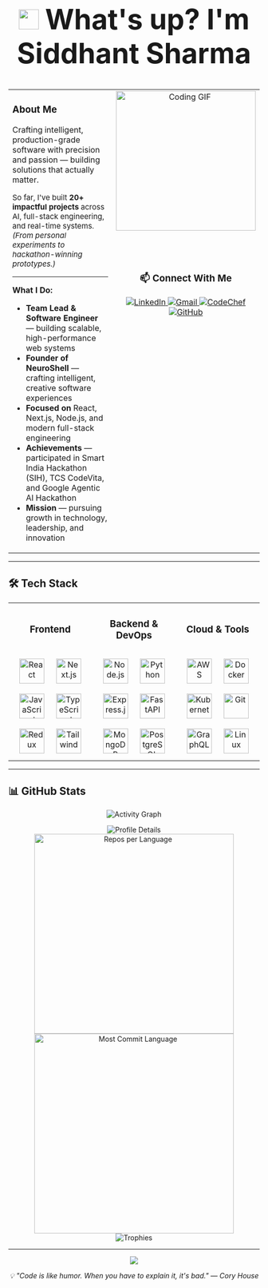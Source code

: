 # <div align="center"><h1 align="center"><img src="https://camo.githubusercontent.com/904e617cbe479d2db4ef9bad0c4a4aaca99da24156b9f19bc440e9fb284d21ac/68747470733a2f2f666f6e74732e677374617469632e636f6d2f732f652f6e6f746f656d6f6a692f6c61746573742f31663434625f31663366622f3531322e77656270" width="40px"> What's up? I'm Siddhant Sharma</div>

<p align="center">
  
</p>

<table>
  <tr>
    <td valign="top" width="65%">
      
### About Me

<p style="font-size: 16px;">
Crafting intelligent, production-grade software with precision and passion — building solutions that actually matter.
</p>

<p style="font-size: 15px;">
So far, I've built <b>20+ impactful projects</b> across AI, full-stack engineering, and real-time systems.<br>
<i>(From personal experiments to hackathon-winning prototypes.)</i>
</p>

---

**What I Do:**
- **Team Lead & Software Engineer** — building scalable, high-performance web systems  
- **Founder of NeuroShell** — crafting intelligent, creative software experiences  
- **Focused on** React, Next.js, Node.js, and modern full-stack engineering  
- **Achievements** — participated in Smart India Hackathon (SIH), TCS CodeVita, and Google Agentic AI Hackathon  
- **Mission** — pursuing growth in technology, leadership, and innovation  



</td>
    
<td align="center" valign="top" width="35%">
      
<img src="https://media.tenor.com/rePDfDWO3XoAAAAd/hacking.gif" width="280" alt="Coding GIF" />

<br><br>

### 📫 Connect With Me

<a href="https://www.linkedin.com/in/siddhant-sharma-b24860249/">
  <img src="https://img.shields.io/badge/LinkedIn-0077B5?style=for-the-badge&logo=linkedin&logoColor=white" alt="LinkedIn" />
</a>

<a href="mailto:siddhantsharma4uonly@gmail.com">
  <img src="https://img.shields.io/badge/Gmail-D14836?style=for-the-badge&logo=gmail&logoColor=white" alt="Gmail" />
</a>

<a href="https://www.codechef.com/users/its_siddhant">
  <img src="https://img.shields.io/badge/CodeChef-5B4638?style=for-the-badge&logo=codechef&logoColor=white" alt="CodeChef" />
</a>

<a href="https://github.com/Sid0004">
  <img src="https://img.shields.io/badge/GitHub-100000?style=for-the-badge&logo=github&logoColor=white" alt="GitHub" />
</a>

</td>
  </tr>
</table>

---

## 🛠️ Tech Stack

<table align="center">
<tr>
  <th><h3> Frontend</h3></th>
  <th><h3> Backend & DevOps</h3></th>
  <th><h3> Cloud & Tools</h3></th>
</tr>
<tr>
<td valign="top" width="33%">  

<div align="center">  
<a href="https://reactjs.org/" target="_blank"><img style="margin: 10px" src="https://profilinator.rishav.dev/skills-assets/react-original-wordmark.svg" alt="React" height="50" /></a>  
<a href="https://nextjs.org/" target="_blank"><img style="margin: 10px" src="https://cdn.worldvectorlogo.com/logos/nextjs-2.svg" alt="Next.js" height="50" /></a>  
<a href="https://www.javascript.com/" target="_blank"><img style="margin: 10px" src="https://profilinator.rishav.dev/skills-assets/javascript-original.svg" alt="JavaScript" height="50" /></a>  
<a href="https://www.typescriptlang.org/" target="_blank"><img style="margin: 10px" src="https://profilinator.rishav.dev/skills-assets/typescript-original.svg" alt="TypeScript" height="50" /></a>  
<a href="https://redux.js.org/" target="_blank"><img style="margin: 10px" src="https://profilinator.rishav.dev/skills-assets/redux-original.svg" alt="Redux" height="50" /></a>  
<a href="https://tailwindcss.com/" target="_blank"><img style="margin: 10px" src="https://www.vectorlogo.zone/logos/tailwindcss/tailwindcss-icon.svg" alt="Tailwind" height="50" /></a>  
</div>

</td>

<td valign="top" width="33%">

<div align="center">  
<a href="https://nodejs.org/" target="_blank"><img style="margin: 10px" src="https://profilinator.rishav.dev/skills-assets/nodejs-original-wordmark.svg" alt="Node.js" height="50" /></a>  
<a href="https://www.python.org/" target="_blank"><img style="margin: 10px" src="https://profilinator.rishav.dev/skills-assets/python-original.svg" alt="Python" height="50" /></a>  
<a href="https://expressjs.com/" target="_blank"><img style="margin: 10px" src="https://profilinator.rishav.dev/skills-assets/express-original-wordmark.svg" alt="Express.js" height="50" /></a>  
<a href="https://fastapi.tiangolo.com/" target="_blank"><img style="margin: 10px" src="https://cdn.worldvectorlogo.com/logos/fastapi-1.svg" alt="FastAPI" height="50" /></a>
<a href="https://www.mongodb.com/" target="_blank"><img style="margin: 10px" src="https://profilinator.rishav.dev/skills-assets/mongodb-original-wordmark.svg" alt="MongoDB" height="50" /></a>  
<a href="https://www.postgresql.org/" target="_blank"><img style="margin: 10px" src="https://profilinator.rishav.dev/skills-assets/postgresql-original-wordmark.svg" alt="PostgreSQL" height="50" /></a>  
</div>

</td>

<td valign="top" width="33%">

<div align="center">  
<a href="https://aws.amazon.com/" target="_blank"><img style="margin: 10px" src="https://profilinator.rishav.dev/skills-assets/amazonwebservices-original-wordmark.svg" alt="AWS" height="50" /></a>  
<a href="https://www.docker.com/" target="_blank"><img style="margin: 10px" src="https://profilinator.rishav.dev/skills-assets/docker-original-wordmark.svg" alt="Docker" height="50" /></a>  
<a href="https://kubernetes.io/" target="_blank"><img style="margin: 10px" src="https://profilinator.rishav.dev/skills-assets/kubernetes-icon.svg" alt="Kubernetes" height="50" /></a>  
<a href="https://github.com/" target="_blank"><img style="margin: 10px" src="https://profilinator.rishav.dev/skills-assets/git-scm-icon.svg" alt="Git" height="50" /></a>  
<a href="https://graphql.org/" target="_blank"><img style="margin: 10px" src="https://profilinator.rishav.dev/skills-assets/graphql.png" alt="GraphQL" height="50" /></a>  
<a href="https://www.linux.org/" target="_blank"><img style="margin: 10px" src="https://profilinator.rishav.dev/skills-assets/linux-original.svg" alt="Linux" height="50" /></a>  
</div>

</td>
</tr>
</table>  

---

## 📊 GitHub Stats  

<div align="center">
  
![Activity Graph](https://github-readme-activity-graph.vercel.app/graph?username=Sid0004&theme=react-dark&hide_border=true&area=true)

</div>

<div align="center">
  
<img src="http://github-profile-summary-cards.vercel.app/api/cards/profile-details?username=Sid0004&theme=aura" alt="Profile Details" />

</div>

<div align="center">
  
<img src="http://github-profile-summary-cards.vercel.app/api/cards/repos-per-language?username=Sid0004&theme=aura" width="400" alt="Repos per Language" />
<img src="http://github-profile-summary-cards.vercel.app/api/cards/most-commit-language?username=Sid0004&theme=aura" width="400" alt="Most Commit Language" />

</div>


<div align="center">
  
<img src="https://github-profile-trophy.vercel.app/?username=Sid0004&theme=aura&no-frame=true&row=1&column=7" alt="Trophies" />

</div>

---

<div align="center">
  <img src="https://komarev.com/ghpvc/?username=Sid0004&style=flat-square&color=blue" />
  <p><i>💡 "Code is like humor. When you have to explain it, it's bad." — Cory House</i></p>
</div>
